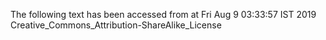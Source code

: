 The following text has been accessed from at Fri Aug 9 03:33:57 IST 2019
Creative_Commons_Attribution-ShareAlike_License
